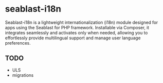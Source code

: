 # seablast-i18n

Seablast-i18n is a lightweight internationalization (i18n) module designed for apps using the Seablast for PHP framework. Installable via Composer, it integrates seamlessly and activates only when needed, allowing you to effortlessly provide multilingual support and manage user language preferences.

## TODO

- ULS
- migrations
